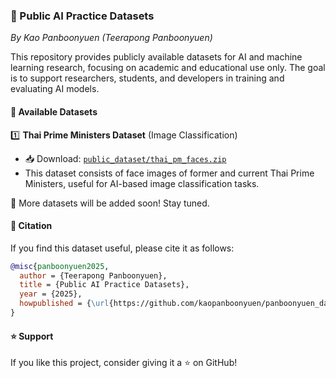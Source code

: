 ### 📂 Public AI Practice Datasets  
*By Kao Panboonyuen (Teerapong Panboonyuen)*  

This repository provides publicly available datasets for AI and machine learning research, focusing on academic and educational use only. The goal is to support researchers, students, and developers in training and evaluating AI models.  

#### 📌 Available Datasets  
1️⃣ **Thai Prime Ministers Dataset** (Image Classification)  
- 📥 Download: [`public_dataset/thai_pm_faces.zip`](public_dataset/thai_pm_faces.zip)  
- This dataset consists of face images of former and current Thai Prime Ministers, useful for AI-based image classification tasks.  

🚀 More datasets will be added soon! Stay tuned.  

#### 📜 Citation  
If you find this dataset useful, please cite it as follows:  

```bibtex
@misc{panboonyuen2025,
  author = {Teerapong Panboonyuen},
  title = {Public AI Practice Datasets},
  year = {2025},
  howpublished = {\url{https://github.com/kaopanboonyuen/panboonyuen_dataset}}
}
```

#### ⭐ Support  
If you like this project, consider giving it a ⭐ on GitHub!